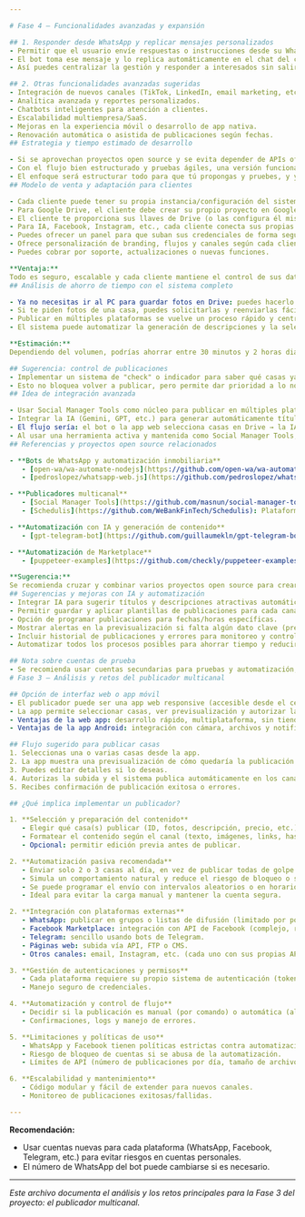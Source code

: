 ```yaml
---

# Fase 4 – Funcionalidades avanzadas y expansión

## 1. Responder desde WhatsApp y replicar mensajes personalizados
- Permitir que el usuario envíe respuestas o instrucciones desde su WhatsApp principal al bot.
- El bot toma ese mensaje y lo replica automáticamente en el chat del cliente en la app/web, manteniendo el trato humano y personal.
- Así puedes centralizar la gestión y responder a interesados sin salir de WhatsApp.

## 2. Otras funcionalidades avanzadas sugeridas
- Integración de nuevos canales (TikTok, LinkedIn, email marketing, etc.).
- Analítica avanzada y reportes personalizados.
- Chatbots inteligentes para atención a clientes.
- Escalabilidad multiempresa/SaaS.
- Mejoras en la experiencia móvil o desarrollo de app nativa.
- Renovación automática o asistida de publicaciones según fechas.
## Estrategia y tiempo estimado de desarrollo

- Si se aprovechan proyectos open source y se evita depender de APIs oficiales (que pueden ser bloqueadas o canceladas), el desarrollo puede ser mucho más rápido.
- Con el flujo bien estructurado y pruebas ágiles, una versión funcional básica podría estar lista en 1 semana (8-12 horas efectivas), puliendo detalles después.
- El enfoque será estructurar todo para que tú propongas y pruebes, y yo (el asistente) programe y automatice según tus necesidades.
## Modelo de venta y adaptación para clientes

- Cada cliente puede tener su propia instancia/configuración del sistema (en tu servidor o en el suyo).
- Para Google Drive, el cliente debe crear su propio proyecto en Google Cloud y generar sus credenciales OAuth2.
- El cliente te proporciona sus llaves de Drive (o las configura él mismo), así los archivos quedan en su cuenta.
- Para IA, Facebook, Instagram, etc., cada cliente conecta sus propias cuentas y llaves de API.
- Puedes ofrecer un panel para que suban sus credenciales de forma segura.
- Ofrece personalización de branding, flujos y canales según cada cliente.
- Puedes cobrar por soporte, actualizaciones o nuevas funciones.

**Ventaja:**
Todo es seguro, escalable y cada cliente mantiene el control de sus datos y cuentas.
## Análisis de ahorro de tiempo con el sistema completo

- Ya no necesitas ir al PC para guardar fotos en Drive: puedes hacerlo desde el celular o el bot.
- Si te piden fotos de una casa, puedes solicitarlas y reenviarlas fácilmente desde el bot/app.
- Publicar en múltiples plataformas se vuelve un proceso rápido y centralizado, sin pasos manuales repetitivos.
- El sistema puede automatizar la generación de descripciones y la selección de imágenes, ahorrando aún más tiempo.

**Estimación:**
Dependiendo del volumen, podrías ahorrar entre 30 minutos y 2 horas diarias, eliminando tareas manuales y centralizando todo el flujo.

## Sugerencia: control de publicaciones
- Implementar un sistema de "check" o indicador para saber qué casas ya han sido publicadas en cada plataforma.
- Esto no bloquea volver a publicar, pero permite dar prioridad a lo no publicado y tener un historial claro.
## Idea de integración avanzada

- Usar Social Manager Tools como núcleo para publicar en múltiples plataformas desde un solo lugar.
- Integrar la IA (Gemini, GPT, etc.) para generar automáticamente títulos, descripciones y seleccionar imágenes desde Google Drive.
- El flujo sería: el bot o la app web selecciona casas en Drive → la IA procesa y genera el contenido → Social Manager Tools publica en los canales elegidos.
- Al usar una herramienta activa y mantenida como Social Manager Tools, es menos probable que las plataformas detecten automatización, ya que simula el comportamiento de un usuario real y gestiona bien las APIs.
## Referencias y proyectos open source relacionados

- **Bots de WhatsApp y automatización inmobiliaria**
   - [open-wa/wa-automate-nodejs](https://github.com/open-wa/wa-automate-nodejs): Framework avanzado para bots de WhatsApp.
   - [pedroslopez/whatsapp-web.js](https://github.com/pedroslopez/whatsapp-web.js): Framework flexible para automatización en WhatsApp (ya en uso).

- **Publicadores multicanal**
   - [Social Manager Tools](https://github.com/masnun/social-manager-tools): Publicación en varias redes sociales desde una sola interfaz.
   - [Schedulis](https://github.com/WeBankFinTech/Schedulis): Plataforma para programar y automatizar publicaciones.

- **Automatización con IA y generación de contenido**
   - [gpt-telegram-bot](https://github.com/guillaumekln/gpt-telegram-bot): Ejemplo de bot que usa GPT para generar descripciones.

- **Automatización de Marketplace**
   - [puppeteer-examples](https://github.com/checkly/puppeteer-examples): Scripts base para automatización de navegador.

**Sugerencia:**
Se recomienda cruzar y combinar varios proyectos open source para crear un sistema más completo y personalizado, aprovechando lo mejor de cada uno según las necesidades del proyecto.
## Sugerencias y mejoras con IA y automatización
- Integrar IA para sugerir títulos y descripciones atractivas automáticamente.
- Permitir guardar y aplicar plantillas de publicaciones para cada canal.
- Opción de programar publicaciones para fechas/horas específicas.
- Mostrar alertas en la previsualización si falta algún dato clave (precio, foto, etc.).
- Incluir historial de publicaciones y errores para monitoreo y control.
- Automatizar todos los procesos posibles para ahorrar tiempo y reducir errores manuales.

## Nota sobre cuentas de prueba
- Se recomienda usar cuentas secundarias para pruebas y automatización, especialmente en Facebook, para evitar riesgos en cuentas principales.
# Fase 3 – Análisis y retos del publicador multicanal

## Opción de interfaz web o app móvil
- El publicador puede ser una app web responsive (accesible desde el celular) o una app nativa de Android.
- La app permite seleccionar casas, ver previsualización y autorizar la publicación.
- Ventajas de la web app: desarrollo rápido, multiplataforma, sin tiendas de apps.
- Ventajas de la app Android: integración con cámara, archivos y notificaciones.

## Flujo sugerido para publicar casas
1. Seleccionas una o varias casas desde la app.
2. La app muestra una previsualización de cómo quedaría la publicación (título, descripción, precio, fotos, etc.), simulando la vista en Marketplace, grupos y perfil.
3. Puedes editar detalles si lo deseas.
4. Autorizas la subida y el sistema publica automáticamente en los canales seleccionados.
5. Recibes confirmación de publicación exitosa o errores.

## ¿Qué implica implementar un publicador?

1. **Selección y preparación del contenido**
   - Elegir qué casa(s) publicar (ID, fotos, descripción, precio, etc.).
   - Formatear el contenido según el canal (texto, imágenes, links, hashtags, etc.).
   - Opcional: permitir edición previa antes de publicar.

2. **Automatización pasiva recomendada**
   - Enviar solo 2 o 3 casas al día, en vez de publicar todas de golpe.
   - Simula un comportamiento natural y reduce el riesgo de bloqueo o spam.
   - Se puede programar el envío con intervalos aleatorios o en horarios distintos.
   - Ideal para evitar la carga manual y mantener la cuenta segura.

2. **Integración con plataformas externas**
   - WhatsApp: publicar en grupos o listas de difusión (limitado por políticas y riesgo de baneo).
   - Facebook Marketplace: integración con API de Facebook (complejo, requiere permisos y revisión).
   - Telegram: sencillo usando bots de Telegram.
   - Páginas web: subida vía API, FTP o CMS.
   - Otros canales: email, Instagram, etc. (cada uno con sus propias APIs y restricciones).

3. **Gestión de autenticaciones y permisos**
   - Cada plataforma requiere su propio sistema de autenticación (tokens, claves, OAuth, etc.).
   - Manejo seguro de credenciales.

4. **Automatización y control de flujo**
   - Decidir si la publicación es manual (por comando) o automática (al subir una casa nueva).
   - Confirmaciones, logs y manejo de errores.

5. **Limitaciones y políticas de uso**
   - WhatsApp y Facebook tienen políticas estrictas contra automatización y spam.
   - Riesgo de bloqueo de cuentas si se abusa de la automatización.
   - Límites de API (número de publicaciones por día, tamaño de archivos, etc.).

6. **Escalabilidad y mantenimiento**
   - Código modular y fácil de extender para nuevos canales.
   - Monitoreo de publicaciones exitosas/fallidas.

---
```


**Recomendación:**
- Usar cuentas nuevas para cada plataforma (WhatsApp, Facebook, Telegram, etc.) para evitar riesgos en cuentas personales.
- El número de WhatsApp del bot puede cambiarse si es necesario.

---

*Este archivo documenta el análisis y los retos principales para la Fase 3 del proyecto: el publicador multicanal.*
